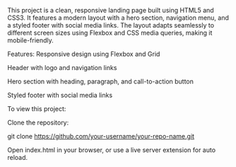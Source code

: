 This project is a clean, responsive landing page built using HTML5 and CSS3. 
It features a modern layout with a hero section, navigation menu, and a styled footer with social media links.
The layout adapts seamlessly to different screen sizes using Flexbox and CSS media queries, making it mobile-friendly.

 Features:
Responsive design using Flexbox and Grid

Header with logo and navigation links

Hero section with heading, paragraph, and call-to-action button

Styled footer with social media links

To view this project:

Clone the repository:

git clone https://github.com/your-username/your-repo-name.git

Open index.html in your browser, or use a live server extension for auto reload.
